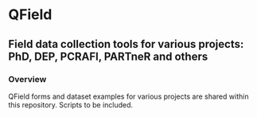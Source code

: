# QField

## Field data collection tools for various projects: PhD, DEP, PCRAFI, PARTneR and others

### Overview
QField forms and dataset examples for various projects are shared within this repository. Scripts to be included. 
